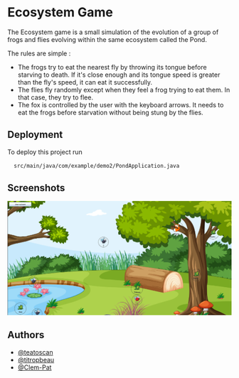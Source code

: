 
# Ecosystem Game

The Ecosystem game is a small simulation of the evolution of a group of frogs and flies evolving within the same ecosystem called the Pond. 

The rules are simple : 
- The frogs try to eat the nearest fly by throwing its tongue before starving to death. If it's close enough and its tongue speed is greater than the fly's speed, it can eat it successfully. 
- The flies fly randomly except when they feel a frog trying to eat them. In that case, they try to flee. 
- The fox is controlled by the user with the keyboard arrows. It needs to eat the frogs before starvation without being stung by the flies. 


## Deployment

To deploy this project run

```bash
  src/main/java/com/example/demo2/PondApplication.java
```


## Screenshots

![App Screenshot](./src/main/resources/com/example/demo2/PondScreenShot.png)


## Authors

- [@teatoscan](https://www.github.com/teatoscan)
- [@titropbeau](https://www.github.com/titropbeau)
- [@Clem-Pat](https://www.github.com/Clem-Pat)


